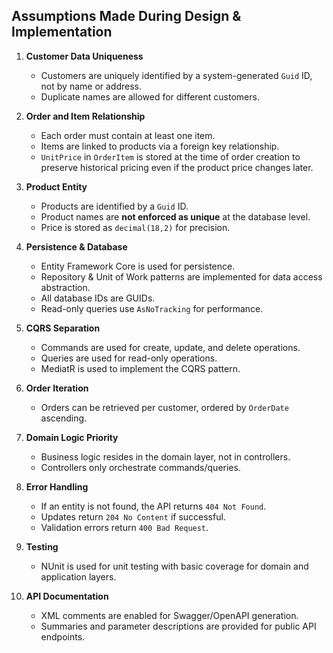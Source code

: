 ## Assumptions Made During Design & Implementation

1. **Customer Data Uniqueness**  
   - Customers are uniquely identified by a system-generated `Guid` ID, not by name or address.  
   - Duplicate names are allowed for different customers.

2. **Order and Item Relationship**  
   - Each order must contain at least one item.  
   - Items are linked to products via a foreign key relationship.  
   - `UnitPrice` in `OrderItem` is stored at the time of order creation to preserve historical pricing even if the product price changes later.

3. **Product Entity**  
   - Products are identified by a `Guid` ID.  
   - Product names are **not enforced as unique** at the database level.  
   - Price is stored as `decimal(18,2)` for precision.

4. **Persistence & Database**  
   - Entity Framework Core is used for persistence.  
   - Repository & Unit of Work patterns are implemented for data access abstraction.  
   - All database IDs are GUIDs.  
   - Read-only queries use `AsNoTracking` for performance.

5. **CQRS Separation**  
   - Commands are used for create, update, and delete operations.  
   - Queries are used for read-only operations.  
   - MediatR is used to implement the CQRS pattern.

6. **Order Iteration**  
   - Orders can be retrieved per customer, ordered by `OrderDate` ascending.

7. **Domain Logic Priority**  
   - Business logic resides in the domain layer, not in controllers.  
   - Controllers only orchestrate commands/queries.

8. **Error Handling**  
   - If an entity is not found, the API returns `404 Not Found`.  
   - Updates return `204 No Content` if successful.  
   - Validation errors return `400 Bad Request`.

9. **Testing**  
   - NUnit is used for unit testing with basic coverage for domain and application layers.

10. **API Documentation**  
    - XML comments are enabled for Swagger/OpenAPI generation.  
    - Summaries and parameter descriptions are provided for public API endpoints.
